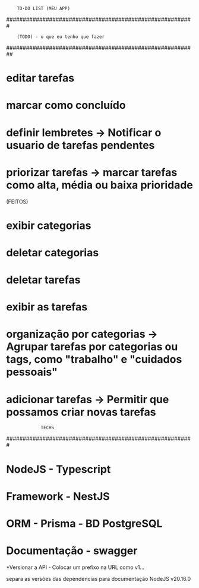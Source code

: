  		TO-DO LIST (MEU APP)
#########################################################



	    (TODO) - o que eu tenho que fazer
##########################################################
# editar tarefas
# marcar como concluído
# definir lembretes -> Notificar o usuario de tarefas pendentes
# priorizar tarefas -> marcar tarefas como alta, média ou baixa prioridade




(FEITOS)
# exibir categorias
# deletar categorias
# deletar tarefas
# exibir as tarefas
# organização por categorias -> Agrupar tarefas por categorias ou tags, como "trabalho" e "cuidados pessoais"
# adicionar tarefas -> Permitir que possamos criar novas tarefas 



		         TECHS
#########################################################
# NodeJS - Typescript
# Framework - NestJS
# ORM - Prisma - BD PostgreSQL
# Documentação - swagger

*Versionar a API - Colocar um prefixo na URL como v1...

separa as versões das dependencias para documentação
NodeJS v20.16.0
